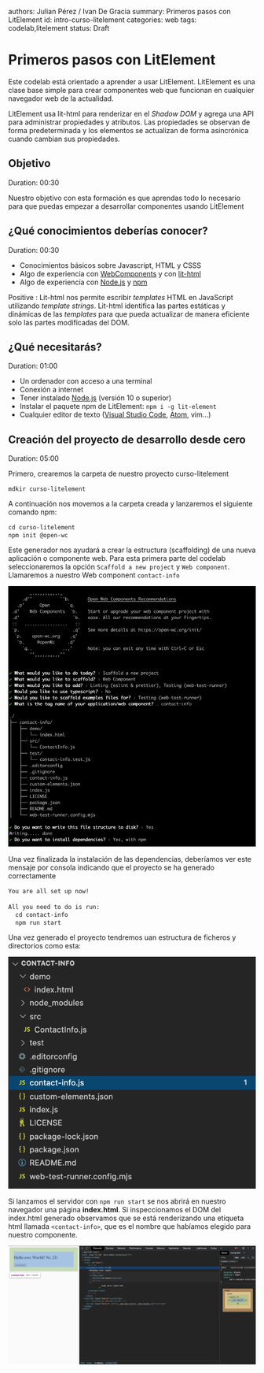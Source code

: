 authors: Julian Pérez / Ivan De Gracia
summary: Primeros pasos con LitElement
id: intro-curso-litelement
categories: web
tags: codelab,litelement
status: Draft

# Primeros pasos con LitElement

Este codelab está orientado a aprender a usar LitElement.
LitElement es una clase base simple para crear componentes web que funcionan en cualquier navegador web de la actualidad.

LitElement usa lit-html para renderizar en el *Shadow DOM* y agrega una API para administrar propiedades y atributos. Las propiedades se observan de forma predeterminada y los elementos se actualizan de forma asincrónica cuando cambian sus propiedades.

## Objetivo
Duration: 00:30

Nuestro objetivo con esta formación es que aprendas todo lo necesario para que puedas empezar a desarrollar componentes usando LitElement

## ¿Qué conocimientos deberías conocer?
Duration: 00:30

* Conocimientos básicos sobre Javascript, HTML y CSSS
* Algo de experiencia con [WebComponents](https://developer.mozilla.org/es/docs/Web/Web_Components) y con [lit-html](https://lit-html.polymer-project.org/)
* Algo de experiencia con [Node.js](https://nodejs.org/es/) y [npm](https://npmjs.org/)

Positive
: Lit-html nos permite escribir *templates* HTML en JavaScript utilizando *template strings*. Lit-html identifica las partes estáticas y dinámicas de las *templates* para que pueda actualizar de manera eficiente solo las partes modificadas del DOM.

## ¿Qué necesitarás?
Duration: 01:00

* Un ordenador con acceso a una terminal
* Conexión a internet
* Tener instalado [Node.js](https://nodejs.org/es/) (versión 10 o superior)
* Instalar el paquete npm de LitElement: ```npm i -g lit-element```
* Cualquier editor de texto ([Visual Studio Code](https://code.visualstudio.com/), [Atom](https://atom.io/), vim...)

## Creación del proyecto de desarrollo desde cero
Duration: 05:00

Primero, crearemos la carpeta de nuestro proyecto curso-litelement

```console
mdkir curso-litelement
```

A continuación nos movemos a la carpeta creada y lanzaremos el siguiente comando npm:

```console
cd curso-litelement
npm init @open-wc
```

Este generador nos ayudará a crear la estructura (scaffolding) de una nueva aplicación o componente web.
Para esta primera parte del codelab seleccionaremos la opción ``Scaffold a new project`` y ``Web component``. Llamaremos a nuestro Web component ``contact-info``

![Image of Console](assets/primeros-pasos-1.png)

Una vez finalizada la instalación de las dependencias, deberíamos ver este mensaje por consola indicando que el proyecto se ha generado correctamente

```console
You are all set up now!

All you need to do is run:
  cd contact-info
  npm run start
```

Una vez generado el proyecto tendremos uan estructura de ficheros y directorios como esta:

![Image of Console](assets/estructura-proyecto.png)

Si lanzamos el servidor con `npm run start` se nos abrirá en nuestro navegador una página **index.html**. Si inspeccionamos el DOM del index.html generado observamos que se está renderizando una etiqueta html llamada `<contact-info>`, que es el nombre que habíamos elegido para nuestro componente.

![Image of Console](assets/inspeccionar-componente.png)